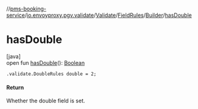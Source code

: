 //[pms-booking-service](../../../../../index.md)/[io.envoyproxy.pgv.validate](../../../index.md)/[Validate](../../index.md)/[FieldRules](../index.md)/[Builder](index.md)/[hasDouble](has-double.md)

# hasDouble

[java]\
open fun [hasDouble](has-double.md)(): [Boolean](https://kotlinlang.org/api/core/kotlin-stdlib/kotlin/-boolean/index.html)

`.validate.DoubleRules double = 2;`

#### Return

Whether the double field is set.